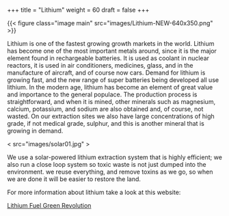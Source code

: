 +++
title = "Lithium"
weight = 60
draft = false
+++

{{< figure class="image main" src="images/Lithium-NEW-640x350.png" >}}

Lithium is one of the fastest growing growth markets in the world.
Lithium has become one of the most important metals around, since it is the major element found in rechargeable batteries. It is used as coolant in nuclear reactors, it is used in air conditioners, medicines, glass, and in the manufacture of aircraft, and of course now cars.
Demand for lithium is growing fast, and the new range of super batteries being developed all use lithium.
In the modern age, lithium has become an element of great value and importance to the general populace. The production process is straightforward, and when it is mined, other minerals such as magnesium, calcium, potassium, and sodium are also obtained and, of course, not wasted.
On our extraction sites we also have large concentrations of high grade, if not medical grade, sulphur, and this is another mineral that is growing in demand.

< src="images/solar01.jpg" >

We use a solar-powered lithium extraction system that is highly efficient; we also run a close loop system so toxic waste is not just dumped into the environment. we reuse everything, and remove toxins as we go, so when we are done it will be easier to restore the land.

For more information about lithium take a look at this website:




[Lithium Fuel Green Revolution](http://www.visualcapitalist.com/lithium-fuel-green-revolution/)
